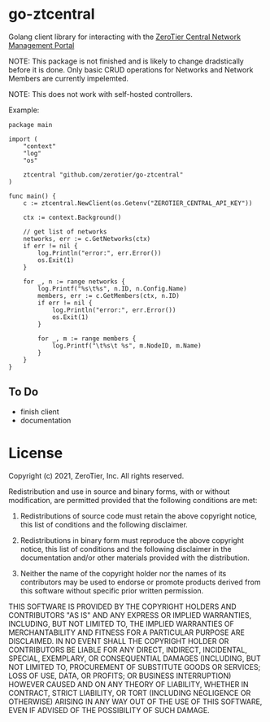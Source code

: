 go-ztcentral
===

Golang client library for interacting with the [ZeroTier Central Network Management Portal](https://my.zerotier.com)

NOTE:  This package is not finished and is likely to change dradstically before it is done.  Only basic CRUD operations for Networks and Network Members are currently impelemted.

NOTE: This does not work with self-hosted controllers.

Example:

    package main

    import (
        "context"
        "log"
        "os"

        ztcentral "github.com/zerotier/go-ztcentral"
    )

    func main() {
        c := ztcentral.NewClient(os.Getenv("ZEROTIER_CENTRAL_API_KEY"))

        ctx := context.Background()

        // get list of networks
        networks, err := c.GetNetworks(ctx)
        if err != nil {
            log.Println("error:", err.Error())
            os.Exit(1)
        }

        for _, n := range networks {
            log.Printf("%s\t%s", n.ID, n.Config.Name)
            members, err := c.GetMembers(ctx, n.ID)
            if err != nil {
                log.Println("error:", err.Error())
                os.Exit(1)
            }

            for _, m := range members {
                log.Printf("\t%s\t %s", m.NodeID, m.Name)
            }
        }
    }

To Do
---
* finish client
* documentation

License
===

Copyright (c) 2021, ZeroTier, Inc.
All rights reserved.

Redistribution and use in source and binary forms, with or without
modification, are permitted provided that the following conditions are met:

1. Redistributions of source code must retain the above copyright notice, this
   list of conditions and the following disclaimer.

2. Redistributions in binary form must reproduce the above copyright notice,
   this list of conditions and the following disclaimer in the documentation
   and/or other materials provided with the distribution.

3. Neither the name of the copyright holder nor the names of its
   contributors may be used to endorse or promote products derived from
   this software without specific prior written permission.

THIS SOFTWARE IS PROVIDED BY THE COPYRIGHT HOLDERS AND CONTRIBUTORS "AS IS"
AND ANY EXPRESS OR IMPLIED WARRANTIES, INCLUDING, BUT NOT LIMITED TO, THE
IMPLIED WARRANTIES OF MERCHANTABILITY AND FITNESS FOR A PARTICULAR PURPOSE ARE
DISCLAIMED. IN NO EVENT SHALL THE COPYRIGHT HOLDER OR CONTRIBUTORS BE LIABLE
FOR ANY DIRECT, INDIRECT, INCIDENTAL, SPECIAL, EXEMPLARY, OR CONSEQUENTIAL
DAMAGES (INCLUDING, BUT NOT LIMITED TO, PROCUREMENT OF SUBSTITUTE GOODS OR
SERVICES; LOSS OF USE, DATA, OR PROFITS; OR BUSINESS INTERRUPTION) HOWEVER
CAUSED AND ON ANY THEORY OF LIABILITY, WHETHER IN CONTRACT, STRICT LIABILITY,
OR TORT (INCLUDING NEGLIGENCE OR OTHERWISE) ARISING IN ANY WAY OUT OF THE USE
OF THIS SOFTWARE, EVEN IF ADVISED OF THE POSSIBILITY OF SUCH DAMAGE.
